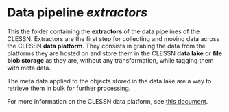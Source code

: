 # Data pipeline *extractors*
This the folder containing the **extractors** of the data pipelines of the CLESSN.  Extractors are the first step for collecting and moving data across the CLESSN **data platform**.  They consists in grabing the data from the platforms they are hosted on and store them in the CLESSN **data lake** or **file blob storage** as they are, without any transformation, while tagging them with meta data.

The meta data applied to the objects stored in the data lake are a way to retrieve them in bulk for further processing.

For more information on the CLESSN data platform, see [this document](https://github.com/clessn/diagrams/blob/master/infra/TargetDataPlatformCLESSN.drawio.pdf).
